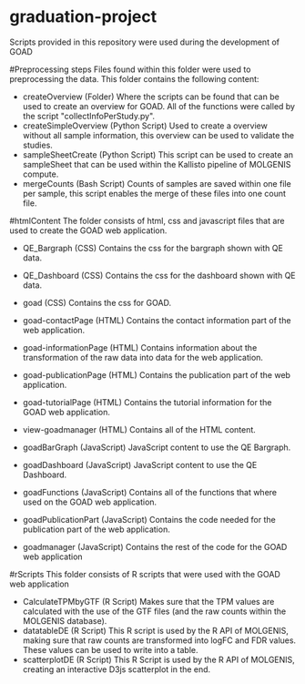 # graduation-project
Scripts provided in this repository were used during the development of GOAD

#Preprocessing steps
Files found within this folder were used to preprocessing the data.
This folder contains the following content:
  - createOverview        (Folder)
    Where the scripts can be found that can be used to create an overview for GOAD.
    All of the functions were called by the script "collectInfoPerStudy.py".
  - createSimpleOverview  (Python Script) 
    Used to create a overview without all sample information, this overview can be used to validate the studies.
  - sampleSheetCreate     (Python Script)
    This script can be used to create an sampleSheet that can be used within the Kallisto pipeline of MOLGENIS compute.
  - mergeCounts           (Bash Script)
    Counts of samples are saved within one file per sample, this script enables the merge of these files into one count file.
    
#htmlContent
The folder consists of html, css and javascript files that are used to create the GOAD web application.
  - QE_Bargraph           (CSS)
    Contains the css for the bargraph shown with QE data.
  - QE_Dashboard          (CSS)
    Contains the css for the dashboard shown with QE data.
  - goad                  (CSS)
    Contains the css for GOAD.
  
  - goad-contactPage      (HTML)
    Contains the contact information part of the web application.
  - goad-informationPage  (HTML)
    Contains information about the transformation of the raw data into data for the web application.
  - goad-publicationPage  (HTML)
    Contains the publication part of the web application.
  - goad-tutorialPage     (HTML)
    Contains the tutorial information for the GOAD web application.
  - view-goadmanager      (HTML)
    Contains all of the HTML content.
  
  - goadBarGraph          (JavaScript)
    JavaScript content to use the QE Bargraph.
  - goadDashboard         (JavaScript)
    JavaScript content to use the QE Dashboard.
  - goadFunctions         (JavaScript)
    Contains all of the functions that where used on the GOAD web application.
  - goadPublicationPart   (JavaScript)
    Contains the code needed for the publication part of the web application.
  - goadmanager           (JavaScript)
    Contains the rest of the code for the GOAD web application

#rScripts
This folder consists of R scripts that were used with the GOAD web application
  - CalculateTPMbyGTF     (R Script)
    Makes sure that the TPM values are calculated with the use of the GTF files (and the raw counts within the MOLGENIS database).
  - datatableDE           (R Script)
    This R script is used by the R API of MOLGENIS, making sure that raw counts are transformed into logFC and FDR values.
    These values can be used to write into a table.
  - scatterplotDE         (R Script)
    This R Script is used by the R API of MOLGENIS, creating an interactive D3js scatterplot in the end.
  
